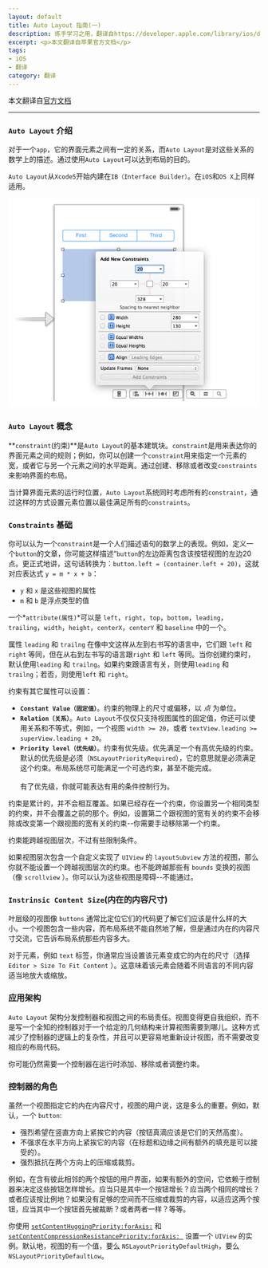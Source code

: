 ```yaml
---
layout: default
title: Auto Layout 指南(一)
description: 练手学习之用，翻译自https://developer.apple.com/library/ios/documentation/UserExperience/Conceptual/AutolayoutPG/Introduction/Introduction.html
excerpt: <p>本文翻译自苹果官方文档</p>
tags: 
- iOS
- 翻译
category: 翻译
---
```

本文翻译自[官方文档](https://developer.apple.com/library/ios/documentation/UserExperience/Conceptual/AutolayoutPG/Introduction/Introduction.html "介绍")

***

### `Auto Layout` 介绍 ##

对于一个`app`，它的界面元素之间有一定的关系，而`Auto Layout`是对这些关系的数学上的描述。通过使用`Auto Layout`可以达到布局的目的。

`Auto Layout`从`Xcode5`开始内建在`IB（Interface Builder）`。在`iOS`和`OS X`上同样适用。

<div class="img-section"><img class="sample-img" src="/images/autolayout/autolayout_1.png"></div>

### `Auto Layout` 概念
**`constraint`(约束)**是`Auto Layout`的基本建筑块。`constraint`是用来表达你的界面元素之间的规则；例如，你可以创建一个`constraint`用来指定一个元素的宽，或者它与另一个元素之间的水平距离。通过创建、移除或者改变`constraints`来影响界面的布局。

当计算界面元素的运行时位置，`Auto Layout`系统同时考虑所有的`constraint`，通过这样的方式设置元素位置以最佳满足所有的`constraints`。

### `Constraints` 基础

你可以认为一个`constraint`是一个人们描述语句的数学上的表现。例如，定义一个`button`的文章，你可能这样描述“`button`的左边距离包含该按钮视图的左边20点。更正式地讲，这句话转换为：`button.left = (container.left + 20)`，这就对应表达式 `y = m * x + b`：

* `y` 和 `x` 是这些视图的属性
* `m` 和 `b` 是浮点类型的值

一个*`attribute(属性)`*可以是 `left`，`right`，`top`，`bottom`，`leading`，`trailing`，`width`，`height`，`centerX`，`centerY` 和 `baseline` 中的一个。

属性 `leading` 和 `trailng` 在像中文这样从左到右书写的语言中，它们跟 `left` 和 `right` 等同，但在从右到左书写的语言跟`right` 和 `left` 等同。当你创建约束时，默认使用`leading` 和 `trailng`。如果约束跟语言有关，则使用`leading` 和 `trailng`；若否，则使用`left` 和 `right`。

约束有其它属性可以设置：

+ __`Constant Value（固定值）`__。约束的物理上的尺寸或偏移，以 *点* 为单位。
+ __`Relation（关系）`__。`Auto Layout`不仅仅只支持视图属性的固定值，你还可以使用关系和不等式，例如，一个视图 `width >= 20`，或者 `textView.leading >= superView.leading + 20`。
+ __`Priority level（优先级）`__。约束有优先级。优先满足一个有高优先级的约束。默认的优先级是必须（`NSLayoutPriorityRequired`），它的意思就是必须满足这个约束。布局系统尽可能满足一个可选约束，甚至不能完成。<br /> <br />有了优先级，你就可能表达有用的条件控制行为。

约束是累计的，并不会相互覆盖。如果已经存在一个约束，你设置另一个相同类型的约束，并不会覆盖之前的那个。例如，设置第二个跟视图的宽有关的约束不会移除或改变第一个跟视图的宽有关的约束--你需要手动移除第一个约束。

约束能跨越视图层次，不过有些限制条件。

如果视图层次包含一个自定义实现了 `UIView` 的 `layoutSubview` 方法的视图，那么你就不能设置一个跨越视图层次的约束。也不能跨越那些有 `bounds` 变换的视图（像 `scrollview` ）。你可以认为这些视图是障碍--不能通过。

### `Instrinsic Content Size`(内在的内容尺寸)

叶层级的视图像 `buttons` 通常比定位它们的代码更了解它们应该是什么样的大小。一个视图包含一些内容，而布局系统不能自然地了解，但是通过内在的内容尺寸交流，它告诉布局系统那些内容多大。

对于元素，例如 `text` 标签，你通常应当设置该元素变成它的内在的尺寸（选择 `Editor > Size To Fit Content` ）。这意味着该元素会随着不同语言的不同内容适当地放大或缩放。

### 应用架构

`Auto Layout` 架构分发控制器和视图之间的布局责任。视图变得更自我组织，而不是写一个全知的控制器对于一个给定的几何结构来计算视图需要到哪儿。这种方式减少了控制器的逻辑上的复杂性，并且可以更容易地重新设计视图，而不需要改变相应的布局代码。

你可能仍然需要一个控制器在运行时添加、移除或者调整约束。

### 控制器的角色

虽然一个视图指定它的内在内容尺寸，视图的用户说，这是多么的重要。例如，默认，一个 `button`:

- 强烈希望在竖直方向上紧挨它的内容（按钮真滴应该是它们的天然高度）。
- 不强求在水平方向上紧挨它的内容（在标题和边缘之间有额外的填充是可以接受的）。
- 强烈抵抗在两个方向上的压缩或裁剪。

例如，在含有彼此相邻的两个按钮的用户界面，如果有额外的空间，它依赖于控制器来决定这些按钮怎样增长。应当只是其中一个按钮增长？应当两个相同的增长？或者应该按比例地？如果没有足够的空间而不压缩或裁剪的内容，以适应这两个按钮，应当其中一个按钮首先被裁断？或者两者一样？等等。

你使用 [`setContentHuggingPriority:forAxis:`](https://developer.apple.com/library/ios/documentation/UIKit/Reference/UIView_Class/index.html#//apple_ref/occ/instm/UIView/setContentHuggingPriority:forAxis:) 和 [`setContentCompressionResistancePriority:forAxis: `](https://developer.apple.com/library/ios/documentation/UIKit/Reference/UIView_Class/index.html#//apple_ref/occ/instm/UIView/setContentCompressionResistancePriority:forAxis:) 设置一个 `UIView` 的实例。默认地，视图的有一个值，要么 `NSLayoutPriorityDefaultHigh`，要么 `NSLayoutPriorityDefaultLow`。







